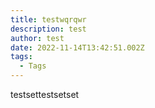 ```yaml
---
title: testwqrqwr
description: test
author: test
date: 2022-11-14T13:42:51.002Z
tags:
  - Tags
---
```

t﻿estsettestsetset